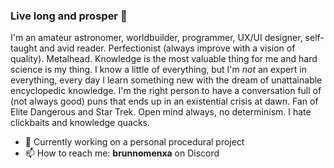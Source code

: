 ### Live long and prosper 🖖
I'm an amateur astronomer, worldbuilder, programmer, UX/UI designer, self-taught and avid reader. Perfectionist (always improve with a vision of quality). Metalhead.
Knowledge is the most valuable thing for me and hard science is my thing. I know a little of everything, but I'm *not* an expert in everything, every day I learn something new with the dream of unattainable encyclopedic knowledge. I'm the right person to have a conversation full of (not always good) puns that ends up in an existential crisis at dawn. Fan of Elite Dangerous and Star Trek.
Open mind always, no determinism. I hate clickbaits and knowledge quacks.
- 🔭 Currently working on a personal procedural project
- 📫 How to reach me: **brunnomenxa** on Discord

<!--
**brunnomenxa/brunnomenxa** is a ✨ _special_ ✨ repository because its `README.md` (this file) appears on your GitHub profile.

Here are some ideas to get you started:

- 🔭 I’m currently working on ...
- 🌱 I’m currently learning ...
- 👯 I’m looking to collaborate on ...
- 🤔 I’m looking for help with ...
- 💬 Ask me about ...
- 📫 How to reach me: ...
- 😄 Pronouns: ...
- ⚡ Fun fact: ...
-->
